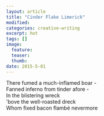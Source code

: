 ```yaml
---
layout: article
title: "Cinder Flake Limerick"
modified:
categories: creative-writing
excerpt: hot
tags: []
image:
  feature: 
  teaser: 
  thumb:
date: 2015-5-01
---
```


There fumed a much-inflamed boar - <br>
Fanned inferno from tinder afore - <br>
In the blistering wreck <br>
'bove the well-roasted dreck <br>
Whom fixed bacon flambé nevermore
